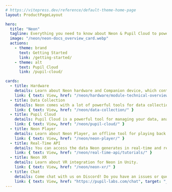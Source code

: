 ```yaml
---
# https://vitepress.dev/reference/default-theme-home-page
layout: ProductPageLayout

hero:
  title: "Neon"
  tagline: Everything you need to know about Neon & Pupil Cloud to power your eye tracking application!
  image: "/neon/neon-docs_overview_card.webp"
  actions:
    - theme: brand
      text: Getting Started
      link: /getting-started/
    - theme: alt
      text: Pupil Cloud
      link: /pupil-cloud/

cards:
  - title: Hardware
    details: Learn about Neon hardware and Companion device, which controls recordings, data streaming, and uploads to Pupil Cloud.
    link: { text: View, href: "/neon/hardware/module-technical-overview/" }
  - title: Data Collection
    details: Neon comes with a lot of powerful tools for data collection. Learn how to use them here!
    link: { text: View, href: "/neon/data-collection/" }
  - title: Pupil Cloud
    details: Pupil Cloud is a powerful tool for managing your data, analyzing your recordings, and collaborating with your team. It's our recommended tool for analysis.
    link: { text: View, href: "/neon/pupil-cloud/" }
  - title: Neon Player
    details: Learn about Neon Player, an offline tool for playing back and exporting recordings.
    link: { text: View, href: "/neon/neon-player/" }
  - title: Real-Time API
    details: You can access the data Neon generates in real-time and remote control it using its real-time API. Learn how it works here!
    link: { text: View, href: "/neon/real-time-api/tutorials/" }
  - title: Neon XR
    details: Learn about VR integration for Neon in Unity.
    link: { text: View, href: "/neon/neon-xr/" }
  - title: Chat
    details: Come chat with us on Discord! Do you have an issues or questions? Just wanna say hi? Join the chat and drop us a message!
    link: { text: View, href: "https://pupil-labs.com/chat", target: "_blank" }
---
```

